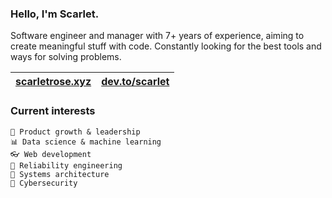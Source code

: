### Hello, I'm Scarlet.

Software engineer and manager with 7+ years of experience, aiming to create meaningful stuff with code. Constantly looking for the best tools and ways for solving problems.

| <a href="https://scarletrose.xyz" target="_blank">scarletrose.xyz</a> | <a href="https://dev.to/scarlet" target="_blank">dev.to/scarlet</a> | 
| - | - |

### Current interests
  
    🌱 Product growth & leadership
    📊 Data science & machine learning
    👓 Web development
    🌳 Reliability engineering
    🚀 Systems architecture
    🚧 Cybersecurity
